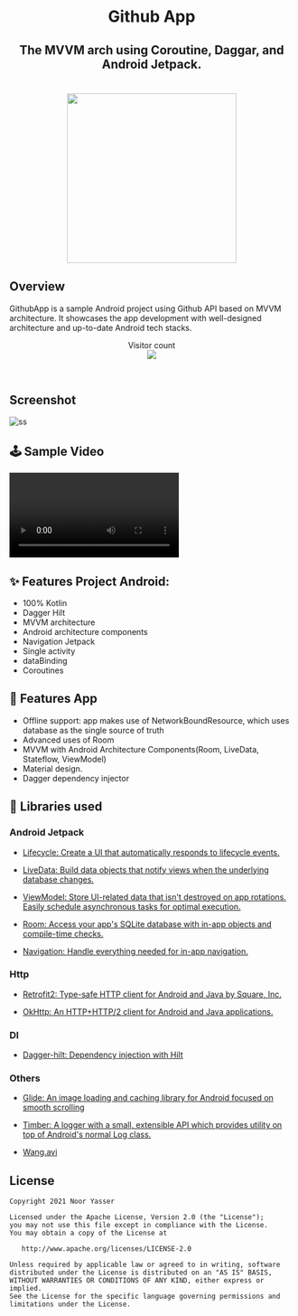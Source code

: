 <h1 align="center">Github App</h1>
<h2 align="center">The MVVM arch using Coroutine, Daggar, and Android Jetpack.</h2>
<h1 align = "center"><img src="https://user-images.githubusercontent.com/41232970/129378338-b71bc09f-b383-48e4-bb0f-b82d48c01909.png" width="300px"/></h1>

## Overview 
GithubApp is a sample Android project using Github API based on MVVM architecture. It showcases the app development with well-designed architecture and up-to-date Android tech stacks.

<p align="center"> 
  Visitor count<br>
  <img src="https://profile-counter.glitch.me/GithubAppNoor1yasser9/count.svg" />
</p>
<br/> 

## Screenshot
![ss](https://user-images.githubusercontent.com/41232970/129376139-516fc2d0-1e1e-42a5-98c1-0b468beff18c.png)

## 🕹 Sample Video
<video src="https://user-images.githubusercontent.com/41232970/129381717-6d83574b-90a9-4fbb-a442-dc45fb127bde.mp4"></video>

## ✨ Features Project Android:
- 100% Kotlin
- Dagger Hilt
- MVVM architecture
- Android architecture components
- Navigation Jetpack
- Single activity
- dataBinding
- Coroutines


## 🌟 Features App
- Offline support: app makes use of NetworkBoundResource, which uses database as the single source of truth
- Advanced uses of Room
- MVVM with Android Architecture Components(Room, LiveData, Stateflow, ViewModel)
- Material design.
- Dagger dependency injector


## 📃 Libraries used

### Android Jetpack
* [Lifecycle: Create a UI that automatically responds to lifecycle events.](https://developer.android.com/topic/libraries/architecture/lifecycle)

* [LiveData: Build data objects that notify views when the underlying database changes.](https://developer.android.com/topic/libraries/architecture/livedata)

* [ViewModel: Store UI-related data that isn't destroyed on app rotations. Easily schedule asynchronous tasks for optimal execution.](https://developer.android.com/topic/libraries/architecture/viewmodel)

* [Room: Access your app's SQLite database with in-app objects and compile-time checks.](https://developer.android.com/topic/libraries/architecture/room)

* [Navigation: Handle everything needed for in-app navigation.](https://developer.android.com/topic/libraries/architecture/navigation/)

### Http

* [Retrofit2: Type-safe HTTP client for Android and Java by Square, Inc.](https://github.com/square/retrofit)

* [OkHttp: An HTTP+HTTP/2 client for Android and Java applications.](https://github.com/square/okhttp)

### DI
* [Dagger-hilt: Dependency injection with Hilt](https://developer.android.com/training/dependency-injection/hilt-android)

### Others

* [Glide: An image loading and caching library for Android focused on smooth scrolling](https://github.com/bumptech/glide)

* [Timber: A logger with a small, extensible API which provides utility on top of Android's normal Log class.](https://github.com/JakeWharton/timber)

* [Wang.avi](https://github.com/81813780/AVLoadingIndicatorView)  


## License
    Copyright 2021 Noor Yasser

    Licensed under the Apache License, Version 2.0 (the "License");
    you may not use this file except in compliance with the License.
    You may obtain a copy of the License at

       http://www.apache.org/licenses/LICENSE-2.0

    Unless required by applicable law or agreed to in writing, software
    distributed under the License is distributed on an "AS IS" BASIS,
    WITHOUT WARRANTIES OR CONDITIONS OF ANY KIND, either express or implied.
    See the License for the specific language governing permissions and
    limitations under the License.


